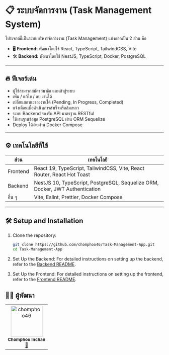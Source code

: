 # 📋 ระบบจัดการงาน (Task Management System)

โปรเจกต์นี้เป็นระบบบริหารจัดการงาน (Task Management) แบ่งออกเป็น 2 ส่วน คือ

- 🖥 **Frontend:** พัฒนาโดยใช้ React, TypeScript, TailwindCSS, Vite
- 🛠 **Backend:** พัฒนาโดยใช้ NestJS, TypeScript, Docker, PostgreSQL

---

## 🔥 ฟีเจอร์เด่น

- ผู้ใช้สามารถสมัครสมาชิก และเข้าสู่ระบบ
- เพิ่ม / แก้ไข / ลบ งานได้
- เปลี่ยนสถานะของงานได้ (Pending, In Progress, Completed)
- แจ้งเตือนเมื่อดำเนินการสำเร็จหรือล้มเหลว
- ระบบ Backend รองรับ API มาตรฐาน RESTful
- ใช้งานฐานข้อมูล PostgreSQL ผ่าน ORM Sequelize
- Deploy ได้ง่ายผ่าน Docker Compose

---

## ⚙️ เทคโนโลยีที่ใช้

| ส่วน         | เทคโนโลยี |
| ------------ | --------- |
| Frontend     | React 19, TypeScript, TailwindCSS, Vite, React Router, React Hot Toast |
| Backend      | NestJS 10, TypeScript, PostgreSQL, Sequelize ORM, Docker, JWT Authentication |
| อื่น ๆ        | Vite, Eslint, Prettier, Docker Compose |

---

## 🛠️ Setup and Installation

1. Clone the repository:

   ```bash
   git clone https://github.com/chomphoo46/Task-Management-App.git
   cd Task-Management-App
   ```

2. Set Up the Backend: For detailed instructions on setting up the backend, refer to the [Backend README](./Backend/README.md#️-setup-and-installation).

3. Set Up the Frontend: For detailed instructions on setting up the frontend, refer to the [Frontend README](./Frontend/README.md#-setup-and-installation).

## 👨‍💻 ผู้พัฒนา

<table>
  <tr>
    <td align="center">
      <a href="https://github.com/chomphoo46">
        <img src="https://avatars.githubusercontent.com/u/140147946?v=4" width="100px;" alt="chomphoo46"/>
        <br />
        <sub><b>Chomphoo Inchan</b></sub>
      </a>
      <br />
      <a title="Frontend Developer" href="https://github.com/chomphoo46">🎨</a>
    </td>
  </tr>
</table>
